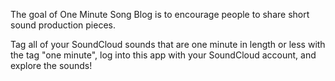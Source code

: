 The goal of One Minute Song Blog is to encourage people to share short sound production pieces.

Tag all of your SoundCloud sounds that are one minute in length or less with the tag "one minute", log into this app with your SoundCloud account, and explore the sounds!